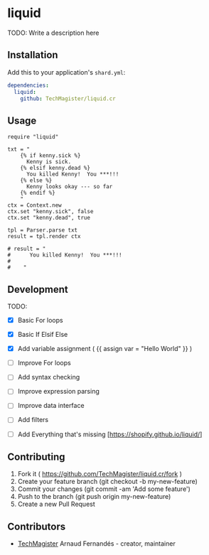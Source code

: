 # liquid

TODO: Write a description here

## Installation

Add this to your application's `shard.yml`:

```yaml
dependencies:
  liquid:
    github: TechMagister/liquid.cr
```

## Usage

```crystal
require "liquid"

txt = "
    {% if kenny.sick %}
      Kenny is sick.
    {% elsif kenny.dead %}
      You killed Kenny!  You ***!!!
    {% else %}
      Kenny looks okay --- so far
    {% endif %}
    "
ctx = Context.new
ctx.set "kenny.sick", false
ctx.set "kenny.dead", true

tpl = Parser.parse txt
result = tpl.render ctx

# result = "
#      You killed Kenny!  You ***!!!
#    
#    "

```

## Development

TODO:
- [x] Basic For loops
- [x] Basic If Elsif Else
- [x] Add variable assignment ( {{ assign var = "Hello World" }} )
- [ ] Improve For loops
- [ ] Add syntax checking
- [ ] Improve expression parsing
- [ ] Improve data interface
- [ ] Add filters
- [ ] Add Everything that's missing [https://shopify.github.io/liquid/]


## Contributing

1. Fork it ( https://github.com/TechMagister/liquid.cr/fork )
2. Create your feature branch (git checkout -b my-new-feature)
3. Commit your changes (git commit -am 'Add some feature')
4. Push to the branch (git push origin my-new-feature)
5. Create a new Pull Request

## Contributors

- [TechMagister](https://github.com/TechMagister) Arnaud Fernandés - creator, maintainer
